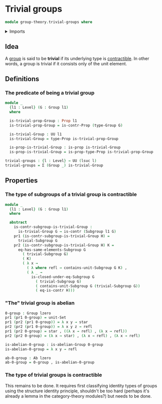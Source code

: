 # Trivial groups

```agda
module group-theory.trivial-groups where
```

<details><summary>Imports</summary>

```agda
open import foundation.contractible-types
open import foundation.dependent-pair-types
open import foundation.fundamental-theorem-of-identity-types
open import foundation.identity-types
open import foundation.propositions
open import foundation.structure-identity-principle
open import foundation.unit-type
open import foundation.universe-levels

open import group-theory.abelian-groups
open import group-theory.groups
open import group-theory.subgroups
open import group-theory.trivial-subgroups
```

</details>

## Idea

A [group](group-theory.groups.md) is said to be **trivial** if its underlying
type is [contractible](foundation-core.contractible-types.md). In other words, a
group is trivial if it consists only of the unit element.

## Definitions

### The predicate of being a trivial group

```agda
module _
  {l1 : Level} (G : Group l1)
  where

  is-trivial-prop-Group : Prop l1
  is-trivial-prop-Group = is-contr-Prop (type-Group G)

  is-trivial-Group : UU l1
  is-trivial-Group = type-Prop is-trivial-prop-Group

  is-prop-is-trivial-Group : is-prop is-trivial-Group
  is-prop-is-trivial-Group = is-prop-type-Prop is-trivial-prop-Group

trivial-groups : {l : Level} → UU (lsuc l)
trivial-groups = Σ (Group _) is-trivial-Group
```

## Properties

### The type of subgroups of a trivial group is contractible

```agda
module _
  {l1 : Level} (G : Group l1)
  where

  abstract
    is-contr-subgroup-is-trivial-Group :
      is-trivial-Group G → is-contr (Subgroup l1 G)
    pr1 (is-contr-subgroup-is-trivial-Group H) =
      trivial-Subgroup G
    pr2 (is-contr-subgroup-is-trivial-Group H) K =
      eq-has-same-elements-Subgroup G
        ( trivial-Subgroup G)
        ( K)
        ( λ x →
          ( λ where refl → contains-unit-Subgroup G K) ,
          ( λ _ →
            is-closed-under-eq-Subgroup G
              ( trivial-Subgroup G)
              ( contains-unit-Subgroup G (trivial-Subgroup G))
              ( eq-is-contr H)))
```

### "The" trivial group is abelian

```agda
0-group : Group lzero
pr1 (pr1 0-group) = unit-Set
pr1 (pr2 (pr1 0-group)) = λ x y → star
pr2 (pr2 (pr1 0-group)) = λ x y z → refl
pr1 (pr2 0-group) = star , ((λ x → refl) , (λ x → refl))
pr2 (pr2 0-group) = (λ x → star) , (λ x → refl) , (λ x → refl)

is-abelian-0-group : is-abelian-Group 0-group
is-abelian-0-group = λ x y → refl

ab-0-group : Ab lzero
ab-0-group = 0-group , is-abelian-0-group
```

### The type of trivial groups is contractible

This remains to be done. It requires first classifying identity types of groups
using the structure identity principle, shouldn't be too hard (perhaps it's
already a lemma in the category-theory modules?) but needs to be done.
